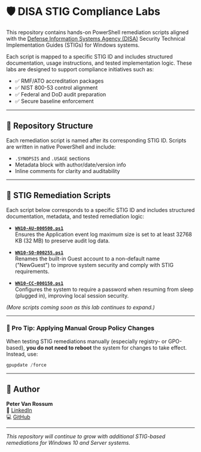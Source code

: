 # 🛡️ DISA STIG Compliance Labs

This repository contains hands-on PowerShell remediation scripts aligned with the [Defense Information Systems Agency (DISA)](https://public.cyber.mil/stigs/) Security Technical Implementation Guides (STIGs) for Windows systems.

Each script is mapped to a specific STIG ID and includes structured documentation, usage instructions, and tested implementation logic. These labs are designed to support compliance initiatives such as:

- ✅ RMF/ATO accreditation packages
- ✅ NIST 800-53 control alignment
- ✅ Federal and DoD audit preparation
- ✅ Secure baseline enforcement

---

## 📂 Repository Structure

Each remediation script is named after its corresponding STIG ID. Scripts are written in native PowerShell and include:

- `.SYNOPSIS` and `.USAGE` sections
- Metadata block with author/date/version info
- Inline comments for clarity and auditability

---

## 📜 STIG Remediation Scripts

Each script below corresponds to a specific STIG ID and includes structured documentation, metadata, and tested remediation logic:

- **[`WN10-AU-000500.ps1`](./WN10-AU-000500.ps1)**  
  Ensures the Application event log maximum size is set to at least 32768 KB (32 MB) to preserve audit log data.

- **[`WN10-SO-000255.ps1`](./WN10-SO-000255.ps1)**  
  Renames the built-in Guest account to a non-default name ("NewGuest") to improve system security and comply with STIG requirements.

- **[`WN10-CC-000150.ps1`](./WN10-CC-000150.ps1)**  
  Configures the system to require a password when resuming from sleep (plugged in), improving local session security.

*(More scripts coming soon as this lab continues to expand.)*

---

### 🧠 Pro Tip: Applying Manual Group Policy Changes

When testing STIG remediations manually (especially registry- or GPO-based), **you do not need to reboot** the system for changes to take effect. Instead, use:

```powershell
gpupdate /force
```

---

## 📌 Author

**Peter Van Rossum**  
🔗 [LinkedIn](https://www.linkedin.com/in/vanr)  
💻 [GitHub](https://github.com/SecOpsPete)

---

_This repository will continue to grow with additional STIG-based remediations for Windows 10 and Server systems._

